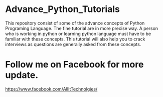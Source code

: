 # Advance_Python_Tutorials
This repository consist of some of the advance concepts of Python Programing Language. The fine tutorial are in more precise way. A person who is working in python or learning python language must have to be familiar with these concepts. This tutorial will also help you to crack interviews as questions are generally asked from these concepts.

# Follow me on Facebook for more update.
https://www.facebook.com/AllItTechnolgies/


